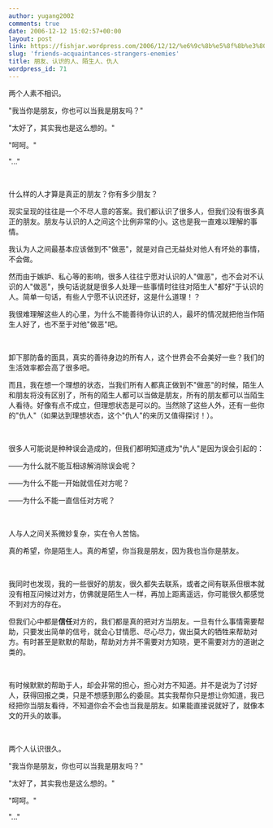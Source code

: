 ```yaml
---
author: yugang2002
comments: true
date: 2006-12-12 15:02:57+00:00
layout: post
link: https://fishjar.wordpress.com/2006/12/12/%e6%9c%8b%e5%8f%8b%e3%80%81%e8%ae%a4%e8%af%86%e7%9a%84%e4%ba%ba%e3%80%81%e9%99%8c%e7%94%9f%e4%ba%ba%e3%80%81%e4%bb%87%e4%ba%ba/
slug: 'friends-acquaintances-strangers-enemies'
title: 朋友、认识的人、陌生人、仇人
wordpress_id: 71
---
```


两个人素不相识。




"我当你是朋友，你也可以当我是朋友吗？"




"太好了，其实我也是这么想的。"




"呵呵。"




"..."




 




什么样的人才算是真正的朋友？你有多少朋友？




现实呈现的往往是一个不尽人意的答案。我们都认识了很多人，但我们没有很多真正的朋友。朋友与认识的人之间这个比例非常的小。这也是我一直难以理解的事情。




我认为人之间最基本应该做到不"做恶"，就是对自己无益处对他人有坏处的事情，不会做。




然而由于嫉妒、私心等的影响，很多人往往宁愿对认识的人"做恶"，也不会对不认识的人"做恶"，换句话说就是很多人处理一些事情时往往对陌生人"都好"于认识的人。简单一句话，有些人宁愿不认识还好，这是什么道理！？




我很难理解这些人的心里，为什么不能善待你认识的人，最坏的情况就把他当作陌生人好了，也不至于对他"做恶"吧。




 




卸下那防备的面具，真实的善待身边的所有人，这个世界会不会美好一些？我们的生活效率都会高了很多吧。




而且，我在想一个理想的状态，当我们所有人都真正做到不"做恶"的时候，陌生人和朋友将没有区别了，所有的陌生人都可以当做是朋友，所有的朋友都可以当陌生人看待。好像有点不成立，但理想状态是可以的。当然除了这些人外，还有一些你的"仇人"（如果达到理想状态，这个"仇人"的来历又值得探讨！）。




 




很多人可能说是种种误会造成的，但我们都明知道成为"仇人"是因为误会引起的：




——为什么就不能互相谅解消除误会呢？







——为什么不能一开始就信任对方呢？




——为什么不能一直信任对方呢？




 




人与人之间关系微妙复杂，实在令人苦恼。




真的希望，你是陌生人。真的希望，你当我是朋友，因为我也当你是朋友。




 




我同时也发现，我的一些很好的朋友，很久都失去联系，或者之间有联系但根本就没有相互问候过对方，仿佛就是陌生人一样，再加上距离遥远，你可能很久都感觉不到对方的存在。




但我们心中都是**信任**对方的，我们都是真的把对方当朋友。一旦有什么事情需要帮助，只要发出简单的信号，就会心甘情愿、尽心尽力，做出莫大的牺牲来帮助对方。有时甚至是默默的帮助，帮助对方并不需要对方知晓，更不需要对方的道谢之类的。




 




有时候默默的帮助于人，却会非常的担心，担心对方不知道。并不是说为了讨好人，获得回报之类，只是不想感到那么的委屈。其实我帮你只是想让你知道，我已经把你当朋友看待，不知道你会不会也当我是朋友。如果能直接说就好了，就像本文的开头的故事。




 







两个人认识很久。




"我当你是朋友，你也可以当我是朋友吗？"




"太好了，其实我也是这么想的。"




"呵呵。"




"..."

